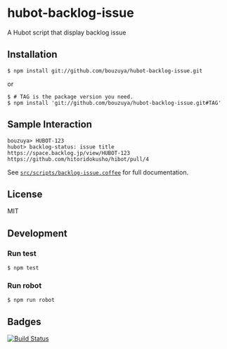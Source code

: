 # hubot-backlog-issue

A Hubot script that display backlog issue

## Installation

    $ npm install git://github.com/bouzuya/hubot-backlog-issue.git

or

    $ # TAG is the package version you need.
    $ npm install 'git://github.com/bouzuya/hubot-backlog-issue.git#TAG'

## Sample Interaction

    bouzuya> HUBOT-123
    hubot> backlog-status: issue title
    https://space.backlog.jp/view/HUBOT-123
    https://github.com/hitoridokusho/hibot/pull/4

See [`src/scripts/backlog-issue.coffee`][script] for full documentation.

## License

MIT

## Development

### Run test

    $ npm test

### Run robot

    $ npm run robot


## Badges

[![Build Status][travis-status]][travis]

[script]: src/scripts/backlog-issue.coffee
[travis]: https://travis-ci.org/bouzuya/hubot-backlog-issue
[travis-status]: https://travis-ci.org/bouzuya/hubot-backlog-issue.svg?branch=master
